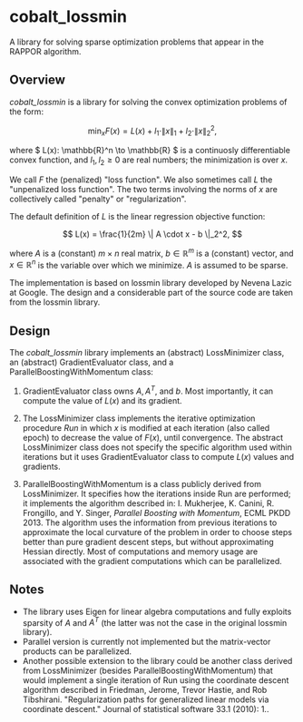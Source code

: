# cobalt_lossmin
A library for solving sparse optimization problems
that appear in the RAPPOR algorithm.

## Overview
*cobalt_lossmin* is a library for solving the convex
optimization problems of the form:

$$ \min_{x} {F(x) = L(x) + l_1 \cdot \| x \|_1 +
l_2 \cdot \| x \|_2^2},$$

where $ L(x): \mathbb{R}^n \to \mathbb{R} $ is a continuosly differentiable
convex function, and $l_1, l_2 \geq 0$ are real numbers;
the minimization is over $x$.

We call $F$ the (penalized) "loss function". We also sometimes call $L$
the "unpenalized loss function".
The two terms involving the norms of $x$ are collectively called
"penalty" or "regularization".

The default definition of $L$ is the linear regression objective
function:

$$ L(x) = \frac{1}{2m} \| A \cdot x - b \|_2^2, $$

where $A$ is a (constant) $m \times n$ real matrix, $b \in \mathbb{R}^m$
is a (constant) vector, and $x \in \mathbb{R}^n$ is the variable over which
we minimize. $A$ is assumed to be sparse.

The implementation is based on lossmin library developed by Nevena Lazic
at Google. The design and a considerable part of the source code are taken
from the lossmin library.

## Design

The *cobalt_lossmin* library implements an (abstract) LossMinimizer class,
an (abstract) GradientEvaluator class,
and a ParallelBoostingWithMomentum class:

1. GradientEvaluator class owns $A, A^T$, and $b$.
Most importantly, it can compute the value of $L(x)$ and its gradient.

2. The LossMinimizer class implements the iterative optimization procedure
*Run* in which $x$ is modified at each iteration (also called epoch)
to decrease the value of $F(x)$, until convergence. The abstract LossMinimizer
class does not specify the specific algorithm used within iterations but it
uses GradientEvaluator class to compute $L(x)$ values and gradients.

3. ParallelBoostingWithMomentum is a class publicly derived from LossMinimizer.
It specifies how the iterations inside Run are performed; it implements
the algorithm described in:
I. Mukherjee, K. Canini, R. Frongillo, and Y. Singer,
*Parallel Boosting with Momentum*, ECML PKDD 2013.
The algorithm uses the information from previous iterations to approximate
the local curvature of the problem in order to choose steps better than pure
gradient descent steps, but without approximating Hessian directly.
Most of computations and memory usage are associated with the gradient
computations which can be parallelized.

## Notes

* The library uses Eigen for linear algebra computations and fully
exploits sparsity of $A$ and $A^T$ (the latter was not the case in the original
lossmin library).
* Parallel version is currently not implemented but the matrix-vector products
can be parallelized.
* Another possible extension to the library could be another class derived from
LossMinimizer (besides ParallelBoostingWithMomentum) that would implement
a single iteration of Run using the coordinate descent algorithm described in
Friedman, Jerome, Trevor Hastie, and Rob Tibshirani.
"Regularization paths for generalized linear models via coordinate descent."
Journal of statistical software 33.1 (2010): 1..



